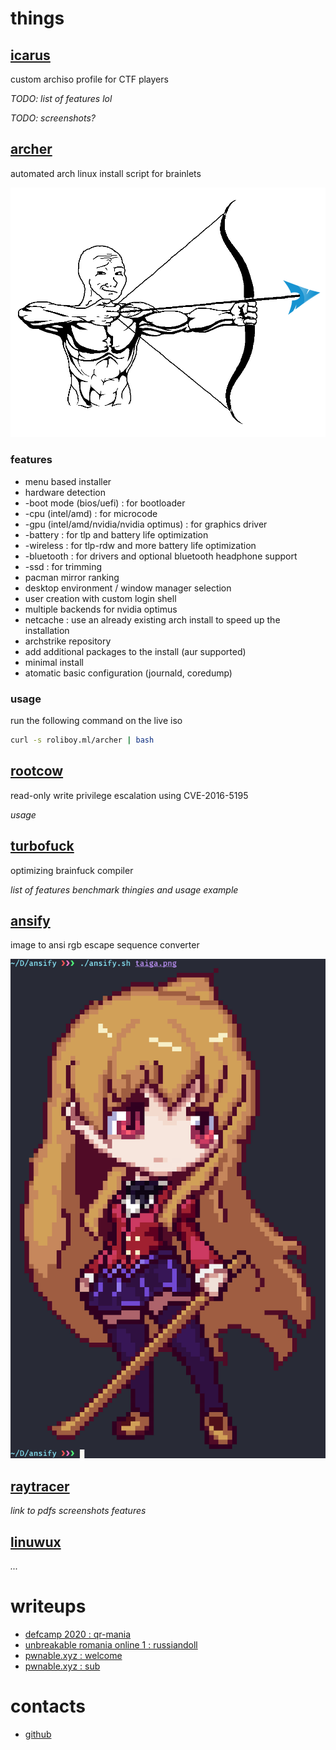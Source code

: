 # things

## [icarus](projects/icarus/icarus.md)

custom archiso profile for CTF players

*TODO: list of features lol*

*TODO: screenshots?*


## [archer](projects/archer/archer.md)

automated arch linux install script for brainlets

![archer](projects/archer/archer.png)

### features

- menu based installer
- hardware detection
- -boot mode (bios/uefi) : for bootloader
- -cpu (intel/amd) : for microcode
- -gpu (intel/amd/nvidia/nvidia optimus) : for graphics driver
- -battery : for tlp and battery life optimization
- -wireless : for tlp-rdw and more battery life optimization
- -bluetooth : for drivers and optional bluetooth headphone support
- -ssd : for trimming
- pacman mirror ranking
- desktop environment / window manager selection
- user creation with custom login shell
- multiple backends for nvidia optimus
- netcache : use an already existing arch install to speed up the installation
- archstrike repository
- add additional packages to the install (aur supported)
- minimal install
- atomatic basic configuration (journald, coredump)

### usage

run the following command on the live iso
```bash
curl -s roliboy.ml/archer | bash
```

## [rootcow](projects/rootcow/rootcow.md)

read-only write privilege escalation using CVE-2016-5195

*usage*

## [turbofuck](projects/turbofuck/turbofuck.md)

optimizing brainfuck compiler

*list of features*
*benchmark thingies and usage example*

## [ansify](projects/ansify/ansify.md)

image to ansi rgb escape sequence converter

![taiga](projects/ansify/taiga.png)

## [raytracer](projects/raytracer/raytracer.md)

*link to pdfs*
*screenshots*
*features*

## [linuwux](projects/linuwux/linuwux.md)

*...*

# writeups

- [defcamp 2020 : qr-mania](writeups/defcamp2020-qr-mania/defcamp2020-qr-mania.md)
- [unbreakable romania online 1 : russiandoll](writeups/unbreakableromaniaonline1-russiandoll/unbreakableromaniaonline1-russiandoll.md)
- [pwnable.xyz : welcome](writeups/pwnablexyz-welcome/pwnablexyz-welcome.md)
- [pwnable.xyz : sub](writeups/pwnablexyz-sub/pwnablexyz-sub.md)

# contacts

- [github](https://github.com/roliboy/)
